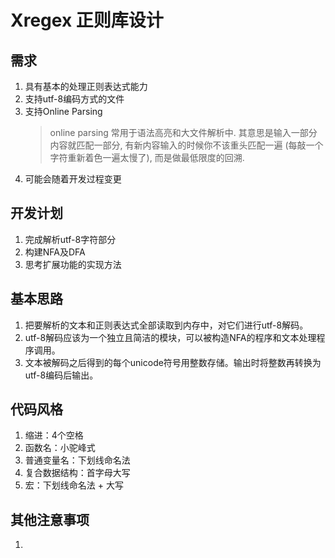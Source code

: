 # Xregex 正则库设计

## 需求
1. 具有基本的处理正则表达式能力
2. 支持utf-8编码方式的文件
3. 支持Online Parsing
    > online parsing 常用于语法高亮和大文件解析中. 其意思是输入一部分内容就匹配一部分, 有新内容输入的时候你不该重头匹配一遍 (每敲一个字符重新着色一遍太慢了), 而是做最低限度的回溯. 
4. 可能会随着开发过程变更

## 开发计划
1. 完成解析utf-8字符部分
2. 构建NFA及DFA
3. 思考扩展功能的实现方法

## 基本思路
1. 把要解析的文本和正则表达式全部读取到内存中，对它们进行utf-8解码。  
2. utf-8解码应该为一个独立且简洁的模块，可以被构造NFA的程序和文本处理程序调用。  
3. 文本被解码之后得到的每个unicode符号用整数存储。输出时将整数再转换为utf-8编码后输出。

## 代码风格
1. 缩进：4个空格
2. 函数名：小驼峰式
3. 普通变量名：下划线命名法
4. 复合数据结构：首字母大写
5. 宏：下划线命名法 + 大写

## 其他注意事项
1.

